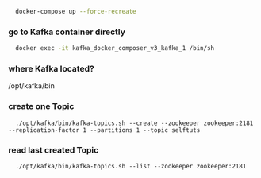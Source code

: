 ```sh
  docker-compose up --force-recreate
```

### go to Kafka container directly
```sh
  docker exec -it kafka_docker_composer_v3_kafka_1 /bin/sh
```

### where Kafka located?
/opt/kafka/bin

### create one Topic
```
  ./opt/kafka/bin/kafka-topics.sh --create --zookeeper zookeeper:2181 --replication-factor 1 --partitions 1 --topic selftuts
```

### read last created Topic
```
  ./opt/kafka/bin/kafka-topics.sh --list --zookeeper zookeeper:2181
```
